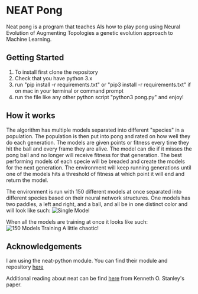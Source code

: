 # NEAT Pong
Neat pong is a program that teaches AIs how to play pong using Neural Evolution of Augmenting Topologies a genetic evolution approach to Machine Learning.

## Getting Started
1. To install first clone the repository
2. Check that you have python 3.x
3. run "pip install -r requirements.txt" or "pip3 install -r requirements.txt" if on mac in your terminal or command prompt
4. run the file like any other python script "python3 pong.py" and enjoy!

## How it works
The algorithm has multiple models separated into different "species" in a population. The population is then put into pong and rated on how well they do each generation. The models are given points or fitness every time they hit the ball and every frame they are alive. The model can die if it misses the pong ball and no longer will receive fitness for that generation. The best performing models of each specie will be breaded and create the models for the next generation. The environment will keep running generations until one of the models hits a threshold of fitness at which point it will end and return the model.

The environment is run with 150 different models at once separated into different species based on their neural network structures. One models has two paddles, a left and right, and a ball, and all be in one distinct color and will look like such: ![Single Model](media/single_model)

When all the models are training at once it looks like such:
![150 Models Training](media/150_population)
A little chaotic!


## Acknowledgements
I am using the neat-python module. You can find their module and repository [here](https://github.com/CodeReclaimers/neat-python)

Additional reading about neat can be find [here](http://www.cs.utexas.edu/~ai-lab/pubs/stanley.gecco02_1.pdf) from Kenneth O. Stanley's paper.

